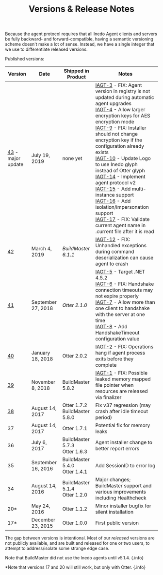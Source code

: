 ﻿---
title: Versions & Release Notes
sequence: 30
keywords: inedo, inedo agent, upgrading
---

Because the agent protocol requires that all Inedo Agent clients and servers be fully backward- and forward-compatible, having a semantic versioning scheme doesn't make a lot of sense. Instead, we have a single integer that we use to differentiate released versions.

Published versions:

| Version | Date | Shipped in Product | Notes |
| ------- |------| ------------------ |-------|
| [43](http://cdn.inedo.com/downloads/inedo-agent/InedoAgentSetup.43.exe) - major update | July 19, 2019 | none yet | [IAGT-3](https://inedo.myjetbrains.com/youtrack/issue/IAGT-3) - FIX: Agent version in registry is not updated during automatic agent upgrades<br/>[IAGT-4](https://inedo.myjetbrains.com/youtrack/issue/IAGT-4) - Allow larger encryption keys for AES encryption mode<br/>[IAGT-9](https://inedo.myjetbrains.com/youtrack/issue/IAGT-9) - FIX: Installer should not change encryption key if the configuration already exists<br/>[IAGT-10](https://inedo.myjetbrains.com/youtrack/issue/IAGT-10) - Update Logo to use Inedo glyph instead of Otter glyph<br/>[IAGT-14](https://inedo.myjetbrains.com/youtrack/issue/IAGT-14) - Implement agent protocol v2<br/>[IAGT-15](https://inedo.myjetbrains.com/youtrack/issue/IAGT-15) - Add multi-instance support<br/>[IAGT-16](https://inedo.myjetbrains.com/youtrack/issue/IAGT-16) - Add isolation/impersonation support<br/>[IAGT-17](https://inedo.myjetbrains.com/youtrack/issue/IAGT-17) - FIX: Validate current agent name in .current file after it is read |
| [42](http://cdn.inedo.com/downloads/inedo-agent/InedoAgentSetup.42.exe) | March 4, 2019 | *BuildMaster 6.1.1* | [IAGT-12](https://inedo.myjetbrains.com/youtrack/issue/IAGT-12) - FIX: Unhandled exceptions during command deserialization can cause agent to crash |
| [41](http://cdn.inedo.com/downloads/inedo-agent/InedoAgentSetup.41.exe) | September 27, 2018 | *Otter 2.1.0* | [IAGT-5](https://inedo.myjetbrains.com/youtrack/issue/IAGT-5) - Target .NET 4.5.2<br/>[IAGT-6](https://inedo.myjetbrains.com/youtrack/issue/IAGT-6) - FIX: Handshake connection timeouts may not expire properly<br/>[IAGT-7](https://inedo.myjetbrains.com/youtrack/issue/IAGT-7) - Allow more than one client to handshake with the server at one time<br/>[IAGT-8](https://inedo.myjetbrains.com/youtrack/issue/IAGT-8) - Add HandshakeTimeout configuration value  |
| [40](http://cdn.inedo.com/downloads/inedo-agent/InedoAgentSetup.40.exe) | January 18, 2018 | Otter 2.0.2 | [IAGT-2](https://inedo.myjetbrains.com/youtrack/issue/IAGT-2) - FIX: Operations hang if agent process exits before they complete |
| [39](http://cdn.inedo.com/downloads/inedo-agent/InedoAgentSetup.39.exe) | November 8, 2018 | BuildMaster 5.8.2 | [IAGT-1](https://inedo.myjetbrains.com/youtrack/issue/IAGT-1) - FIX: Possible leaked memory mapped file pointer when resources are released via finalizer |
| [38](http://cdn.inedo.com/downloads/inedo-agent/InedoAgentSetup.38.exe) | August 14, 2017 | Otter 1.7.2<br/>BuildMaster 5.8.0 | Fix v37 regression (may crash after idle timeout period) |
| 37 | August 14, 2017 | Otter 1.7.1 | Potential fix for memory leaks |
| 36 | July 6, 2017 | BuildMaster 5.7.3<br/>Otter 1.6.3 | Agent installer change to better report errors |
| 35 | September 16, 2016 | BuildMaster 5.4.0<br/>Otter 1.4.1 | Add SessionID to error log |
| 34 | August 14, 2016 | BuildMaster 5.1.4<br/>Otter 1.2.0 | Major changes; BuildMaster support and various improvements including Healthcheck |
| 20* | May 24, 2016 | Otter 1.1.2 | Minor installer bugfix for silent installation |
| 17* | December 23, 2015 | Otter 1.0.0 | First public version |

The gap between versions is intentional. Most of our *released* versions are not publicly available, and are built and released for one or two users, to attempt to address/isolate some strange edge case.

Note that BuildMaster did not use the Inedo agents until v5.1.4. {.info}

*Note that versions 17 and 20 will still work, but only with Otter. {.info}

